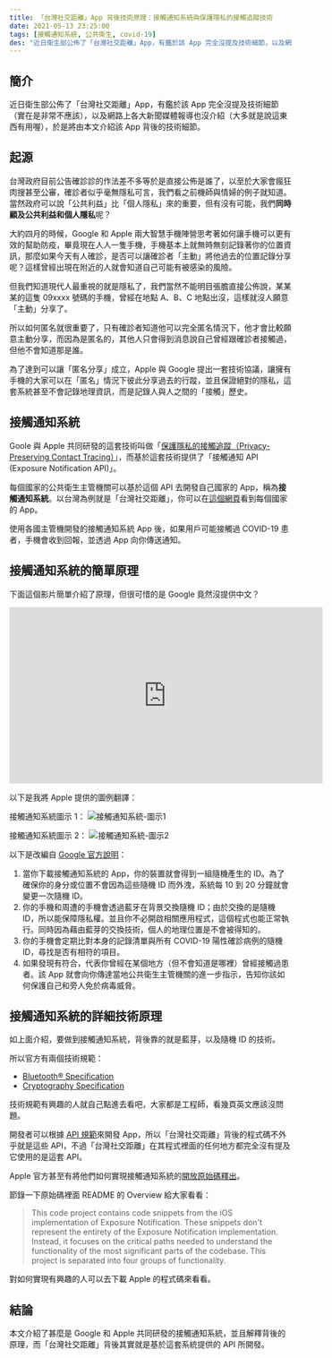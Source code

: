 ```yaml
---
title: 「台灣社交距離」App 背後技術原理：接觸通知系統與保護隱私的接觸追蹤技術
date: 2021-05-13 23:25:00
tags: [接觸通知系統, 公共衛生, covid-19]
des: "近日衛生部公佈了「台灣社交距離」App，有鑑於該 App 完全沒提及技術細節，以及網路上各大新聞媒體報導也沒介紹，於是本文介紹該 App 背後的技術細節。"
---
```


## 簡介

近日衛生部公佈了「台灣社交距離」App，有鑑於該 App 完全沒提及技術細節（實在是非常不應該），以及網路上各大新聞媒體報導也沒介紹（大多就是說這東西有用喔），於是將由本文介紹該 App 背後的技術細節。

## 起源

台灣政府目前公告確診診的作法差不多等於是直接公佈是誰了，以至於大家會瘋狂肉搜甚至公審，確診者似乎毫無隱私可言，我們看之前機師與情婦的例子就知道。當然政府可以說「公共利益」比「個人隱私」來的重要，但有沒有可能，我們**同時顧及公共利益和個人隱私**呢？

大約四月的時候，Google 和 Apple 兩大智慧手機陣營思考著如何讓手機可以更有效的幫助防疫，畢竟現在人人一隻手機，手機基本上就無時無刻記錄著你的位置資訊，那麼如果今天有人確診，是否可以讓確診者「主動」將他過去的位置記錄分享呢？這樣曾經出現在附近的人就會知道自己可能有被感染的風險。

但我們知道現代人最重視的就是隱私了，我們當然不能明目張膽直接公佈說，某某某的這隻 09xxxx 號碼的手機，曾經在地點 A、B、C 地點出沒，這樣就沒人願意「主動」分享了。

所以如何匿名就很重要了，只有確診者知道他可以完全匿名情況下，他才會比較願意主動分享，而因為是匿名的，其他人只會得到消息說自己曾經跟確診者接觸過，但他不會知道那是誰。

為了達到可以讓「匿名分享」成立，Apple 與 Google 提出一套技術協議，讓擁有手機的大家可以在「匿名」情況下彼此分享過去的行蹤，並且保證絕對的隱私，這套系統甚至不會記錄地理資訊，而是記錄人與人之間的「接觸」歷史。

## 接觸通知系統

Goole 與 Apple  共同研發的這套技術叫做「[保護隱私的接觸追蹤（Privacy-Preserving Contact Tracing）](https://covid19.apple.com/contacttracing)」，而基於這套技術提供了「接觸通知 API (Exposure Notification API)」。

每個國家的公共衛生主管機關可以基於這個 API 去開發自己國家的 App，稱為**接觸通知系統**。以台灣為例就是「台灣社交距離」，你可以在[這個網頁](https://www.google.com/covid19/exposurenotifications/select/)看到每個國家的 App。

使用各國主管機開發的接觸通知系統 App 後，如果用戶可能接觸過 COVID-19 患者，手機會收到回報，並透過 App 向你傳送通知。

## 接觸通知系統的簡單原理

下面這個影片簡單介紹了原理，但很可惜的是 Google 竟然沒提供中文？

<iframe width="560" height="315" src="https://www.youtube.com/embed/1Cz2Xzm6knM" title="YouTube video player" frameborder="0" allow="accelerometer; autoplay; clipboard-write; encrypted-media; gyroscope; picture-in-picture" allowfullscreen></iframe>

以下是我將 Apple 提供的圖例翻譯：

接觸通知系統圖示 1：
![接觸通知系統-圖示1](https://user-images.githubusercontent.com/18013815/118144059-97a3d280-b43e-11eb-9491-d289648076bd.jpg)

接觸通知系統圖示 2：
![接觸通知系統-圖示2](https://user-images.githubusercontent.com/18013815/118144066-98d4ff80-b43e-11eb-83dd-20b5376213ce.jpg)

以下是改編自 [Google 官方說明](https://www.google.com/covid19/exposurenotifications/select/)：

1. 當你下載接觸通知系統的 App，你的裝置就會得到一組隨機產生的 ID。為了確保你的身分或位置不會因為這些隨機 ID 而外洩，系統每 10 到 20 分鐘就會變更一次隨機 ID。
2. 你的手機和周遭的手機會透過藍牙在背景交換隨機 ID；由於交換的是隨機 ID，所以能保障隱私權。並且你不必開啟相關應用程式，這個程式也能正常執行。同時因為藉由藍芽的交換技術，個人的地理位置是不會被得知的。
3. 你的手機會定期比對本身的記錄清單與所有 COVID-19 陽性確診病例的隨機 ID，尋找是否有相符的項目。
4. 如果發現有符合，代表你曾經在某個地方（但不會知道是哪裡）曾經接觸過患者。該 App 就會向你傳達當地公共衛生主管機關的進一步指示，告知你該如何保護自己和旁人免於病毒威脅。

## 接觸通知系統的詳細技術原理

如上面介紹，要做到接觸通知系統，背後靠的就是藍芽，以及隨機 ID 的技術。

所以官方有兩個技術規範：
- [Bluetooth® Specification](https://covid19-static.cdn-apple.com/applications/covid19/current/static/contact-tracing/pdf/ExposureNotification-BluetoothSpecificationv1.2.pdf?1)
- [Cryptography Specification](https://covid19-static.cdn-apple.com/applications/covid19/current/static/contact-tracing/pdf/ExposureNotification-CryptographySpecificationv1.2.pdf?1)

技術規範有興趣的人就自己點進去看吧，大家都是工程師，看幾頁英文應該沒問題。

開發者可以根據 [API 規範](https://developer.apple.com/documentation/exposurenotification)來開發 App，所以「台灣社交距離」背後的程式碼不外乎就是這些 API，不過「台灣社交距離」在其程式裡面的任何地方都完全沒有提及它使用的是這套 API。

Apple 官方甚至有將他們如何實現接觸通知系統的[開放原始碼釋出](https://developer.apple.com/exposure-notification/)。

節錄一下原始碼裡面 README 的 Overview 給大家看看：

> This code project contains code snippets from the iOS implementation of Exposure Notification. These snippets don't represent the entirety of the Exposure Notification implementation. Instead, it focuses on the critical paths needed to understand the functionality of the most significant parts of the codebase. This project is separated into four groups of functionality.

對如何實現有興趣的人可以去下載 Apple 的程式碼來看看。

## 結論

本文介紹了甚麼是 Google 和 Apple 共同研發的接觸通知系統，並且解釋背後的原理，而「台灣社交距離」背後其實就是基於這套系統提供的 API 所開發。
